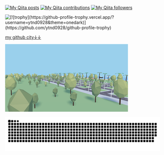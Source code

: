 [![My Qiita posts](https://qiita-badge.apiapi.app/s/ytnd0928/posts.svg)](http://qiita.com/ytnd0928) [![My Qiita contributions](https://qiita-badge.apiapi.app/s/ytnd0928/contributions.svg)](http://qiita.com/tynd0928) [![My Qiita followers](https://qiita-badge.apiapi.app/s/ytnd0928/followers.svg)](http://qiita.com/ytnd0928)

<div>
<p>
  <a href="https://twitter.com/nodachan9" target="_blank">
  </a>
</p>
<a href="https://github.com/anuraghazra/github-readme-stats">
  <img align="left" src="https://github-readme-stats.vercel.app/api/top-langs/?username=ytnd0928&theme=highcontrast" />
</a>

<a href="https://github.com/ytnd0928" target="_blank">

</a>
  <p>[![trophy](https://github-profile-trophy.vercel.app/?username=ytnd0928&theme=onedark)](https://github.com/ytnd0928/github-profile-trophy)</>
<p>
  <a href="https://honzaap.github.io/GithubCity/?name=ytnd0928&year=2023">
    my github city↓↓
    <p>
    <img src="city.png" />
    </p>
  </a>
</p>

<img src="github-user-contribution.svg" />
  




</div>








